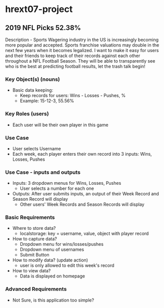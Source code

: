 # hrext07-project

## 2019 NFL Picks 52.38%

Description - Sports Wagering industry in the US is increasingly becoming more popular and accepted. Sports franchise valuations may double in the next few years when it becomes legalized. I want to make it easy for users and their friends to keep track of their records against each other throughout a NFL Football Season. They will be able to transparently see who is the best at predicting football results, let the trash talk begin!

### Key Object(s) (nouns)
- Basic data keeping:
  * Keep records for users: Wins - Losses - Pushes, % 
  * Example: 15-12-3, 55.56%
  
### Key Roles (users)
- Each user will be their own player in this game

### Use Case
-  User selects Username 
-  Each week, each player enters their own record into 3 inputs: Wins, Losses, Pushes

### Use Case - inputs and outputs
- Inputs: 3 dropdown menus for Wins, Losses, Pushes
  * User selects a number for each one
- Outputs: After user submits inputs, an output of their Week Record and Season Record will display
  * Other users' Week Records and Season Records will display
  
### Basic Requirements
- Where to store data?
  * localstorage: key = username, value, object with player record
- How to capture data? 
  * Dropdown menu for wins/losses/pushes
  * Dropdown menu of usernames
  * Submit Button
- How to modify data? (update action)
  * user is only allowed to edit this week's record
- How to view data? 
  * Data is displayed on homepage
 
### Advanced Requirements
- Not Sure, is this application too simple?
